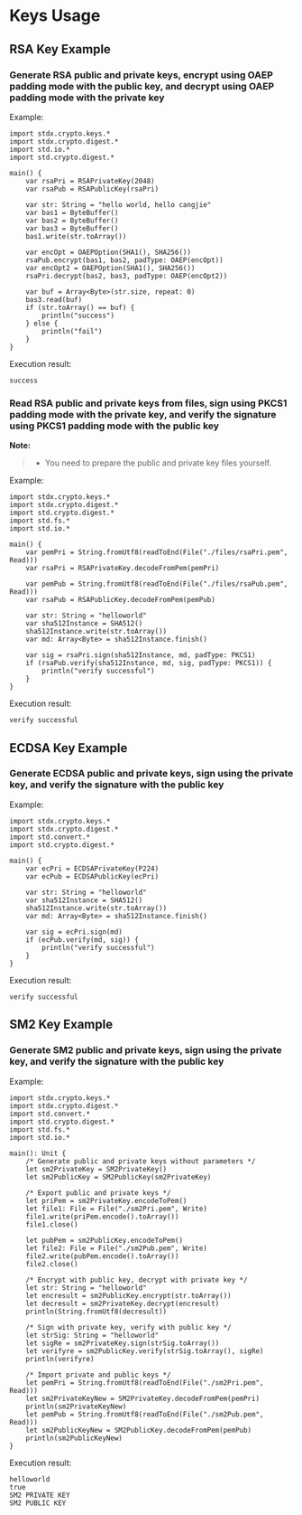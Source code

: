 # Keys Usage

## RSA Key Example

### Generate RSA public and private keys, encrypt using OAEP padding mode with the public key, and decrypt using OAEP padding mode with the private key

Example:

<!-- verify -->
```cangjie
import stdx.crypto.keys.*
import stdx.crypto.digest.*
import std.io.*
import std.crypto.digest.*

main() {
    var rsaPri = RSAPrivateKey(2048)
    var rsaPub = RSAPublicKey(rsaPri)

    var str: String = "hello world, hello cangjie"
    var bas1 = ByteBuffer()
    var bas2 = ByteBuffer()
    var bas3 = ByteBuffer()
    bas1.write(str.toArray())

    var encOpt = OAEPOption(SHA1(), SHA256())
    rsaPub.encrypt(bas1, bas2, padType: OAEP(encOpt))
    var encOpt2 = OAEPOption(SHA1(), SHA256())
    rsaPri.decrypt(bas2, bas3, padType: OAEP(encOpt2))

    var buf = Array<Byte>(str.size, repeat: 0)
    bas3.read(buf)
    if (str.toArray() == buf) {
        println("success")
    } else {
        println("fail")
    }
}
```

Execution result:

```text
success
```

### Read RSA public and private keys from files, sign using PKCS1 padding mode with the private key, and verify the signature using PKCS1 padding mode with the public key

**Note:**
>
> - You need to prepare the public and private key files yourself.

Example:

<!-- compile -->
```cangjie
import stdx.crypto.keys.*
import stdx.crypto.digest.*
import std.crypto.digest.*
import std.fs.*
import std.io.*

main() {
    var pemPri = String.fromUtf8(readToEnd(File("./files/rsaPri.pem", Read)))
    var rsaPri = RSAPrivateKey.decodeFromPem(pemPri)

    var pemPub = String.fromUtf8(readToEnd(File("./files/rsaPub.pem", Read)))
    var rsaPub = RSAPublicKey.decodeFromPem(pemPub)

    var str: String = "helloworld"
    var sha512Instance = SHA512()
    sha512Instance.write(str.toArray())
    var md: Array<Byte> = sha512Instance.finish()

    var sig = rsaPri.sign(sha512Instance, md, padType: PKCS1)
    if (rsaPub.verify(sha512Instance, md, sig, padType: PKCS1)) {
        println("verify successful")
    }
}
```

Execution result:

```text
verify successful
```

## ECDSA Key Example

### Generate ECDSA public and private keys, sign using the private key, and verify the signature with the public key

Example:

<!-- verify -->
```cangjie
import stdx.crypto.keys.*
import stdx.crypto.digest.*
import std.convert.*
import std.crypto.digest.*

main() {
    var ecPri = ECDSAPrivateKey(P224)
    var ecPub = ECDSAPublicKey(ecPri)

    var str: String = "helloworld"
    var sha512Instance = SHA512()
    sha512Instance.write(str.toArray())
    var md: Array<Byte> = sha512Instance.finish()

    var sig = ecPri.sign(md)
    if (ecPub.verify(md, sig)) {
        println("verify successful")
    }
}
```

Execution result:

```text
verify successful
```

## SM2 Key Example

### Generate SM2 public and private keys, sign using the private key, and verify the signature with the public key

Example:

<!-- verify -->
```cangjie
import stdx.crypto.keys.*
import stdx.crypto.digest.*
import std.convert.*
import std.crypto.digest.*
import std.fs.*
import std.io.*

main(): Unit {
    /* Generate public and private keys without parameters */
    let sm2PrivateKey = SM2PrivateKey()
    let sm2PublicKey = SM2PublicKey(sm2PrivateKey)

    /* Export public and private keys */
    let priPem = sm2PrivateKey.encodeToPem()
    let file1: File = File("./sm2Pri.pem", Write)
    file1.write(priPem.encode().toArray())
    file1.close()

    let pubPem = sm2PublicKey.encodeToPem()
    let file2: File = File("./sm2Pub.pem", Write)
    file2.write(pubPem.encode().toArray())
    file2.close()

    /* Encrypt with public key, decrypt with private key */
    let str: String = "helloworld"
    let encresult = sm2PublicKey.encrypt(str.toArray())
    let decresult = sm2PrivateKey.decrypt(encresult)
    println(String.fromUtf8(decresult))

    /* Sign with private key, verify with public key */
    let strSig: String = "helloworld"
    let sigRe = sm2PrivateKey.sign(strSig.toArray())
    let verifyre = sm2PublicKey.verify(strSig.toArray(), sigRe)
    println(verifyre)

    /* Import private and public keys */
    let pemPri = String.fromUtf8(readToEnd(File("./sm2Pri.pem", Read)))
    let sm2PrivateKeyNew = SM2PrivateKey.decodeFromPem(pemPri)
    println(sm2PrivateKeyNew)
    let pemPub = String.fromUtf8(readToEnd(File("./sm2Pub.pem", Read)))
    let sm2PublicKeyNew = SM2PublicKey.decodeFromPem(pemPub)
    println(sm2PublicKeyNew)
}
```

Execution result:

```text
helloworld
true
SM2 PRIVATE KEY
SM2 PUBLIC KEY
```